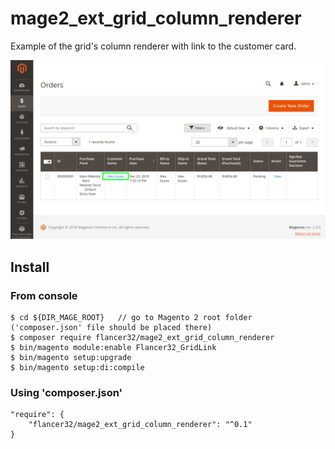 # mage2_ext_grid_column_renderer

Example of the grid's column renderer with link to the customer card.

![demo](./docs/img/habr_grid_link_demo.png "Demo")



## Install

### From console

    $ cd ${DIR_MAGE_ROOT}   // go to Magento 2 root folder ('composer.json' file should be placed there)
    $ composer require flancer32/mage2_ext_grid_column_renderer
    $ bin/magento module:enable Flancer32_GridLink
    $ bin/magento setup:upgrade
    $ bin/magento setup:di:compile


### Using 'composer.json'

    "require": {
        "flancer32/mage2_ext_grid_column_renderer": "^0.1"
    }